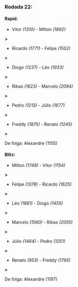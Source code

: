 ### Rodada 22:

#### Rapid:

* Vitor *(1310)*     -     Milton *(1892)*

 **>** 
* Ricardo *(1771)*     -     Felipe *(1552)*

 **>** 
* Diogo *(1237)*     -     Léo *(1933)*

 **>** 
* Ribas *(1623)*     -     Marcelo *(2094)*

 **>** 
* Pedro *(1213)*     -     Júlio *(1677)*

 **>** 
* Freddy *(1875)*     -     Renato *(1245)*

 **>** 

De folga: Alexandre (1155)

#### Blitz:

* Milton *(1749)*     -     Vitor *(1154)*

 **>** 
* Felipe *(1378)*     -     Ricardo *(1625)*

 **>** 
* Léo *(1861)*     -     Diogo *(1455)*

 **>** 
* Marcelo *(1560)*     -     Ribas *(2055)*

 **>** 
* Júlio *(1464)*     -     Pedro *(1251)*

 **>** 
* Renato *(953)*     -     Freddy *(1795)*

 **>** 

De folga: Alexandre (1197)

